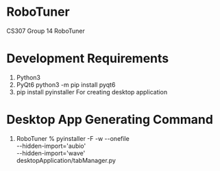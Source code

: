 # RoboTuner
CS307 Group 14 RoboTuner

# Development Requirements
1. Python3
2. PyQt6
    python3 -m pip install pyqt6
3. pip install pyinstaller
    For creating desktop application

# Desktop App Generating Command
1. RoboTuner % pyinstaller -F -w \--onefile \
--hidden-import='aubio' \
--hidden-import='wave' \
desktopApplication/tabManager.py